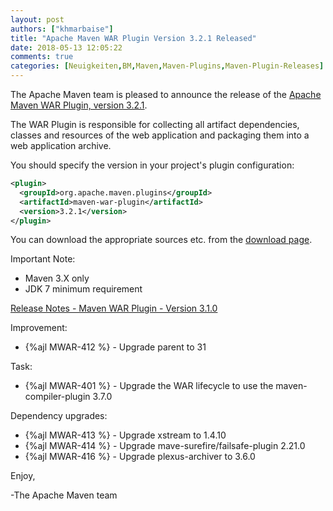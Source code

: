 ```yaml
---
layout: post
authors: ["khmarbaise"]
title: "Apache Maven WAR Plugin Version 3.2.1 Released"
date: 2018-05-13 12:05:22
comments: true
categories: [Neuigkeiten,BM,Maven,Maven-Plugins,Maven-Plugin-Releases]
---
```

The Apache Maven team is pleased to announce the release of the 
[Apache Maven WAR Plugin, version 3.2.1](http://maven.apache.org/plugins/maven-war-plugin/).

The WAR Plugin is responsible for collecting all artifact dependencies, classes
and resources of the web application and packaging them into a web application
archive.

You should specify the version in your project's plugin configuration:

``` xml
<plugin>
  <groupId>org.apache.maven.plugins</groupId>
  <artifactId>maven-war-plugin</artifactId>
  <version>3.2.1</version>
</plugin>
```

You can download the appropriate sources etc. from the [download page][download].

Important Note: 

 * Maven 3.X only
 * JDK 7 minimum requirement


<!-- more -->

[Release Notes - Maven WAR Plugin - Version 3.1.0](https://issues.apache.org/jira/secure/ReleaseNote.jspa?projectId=12318121&version=12341729)

Improvement:

 * {%ajl MWAR-412 %} - Upgrade parent to 31

Task:

 * {%ajl MWAR-401 %} - Upgrade the WAR lifecycle to use the maven-compiler-plugin 3.7.0

Dependency upgrades:

 * {%ajl MWAR-413 %} - Upgrade xstream to 1.4.10
 * {%ajl MWAR-414 %} - Upgrade mave-surefire/failsafe-plugin 2.21.0
 * {%ajl MWAR-416 %} - Upgrade plexus-archiver to 3.6.0


Enjoy,

-The Apache Maven team

[download]: https://maven.apache.org/plugins/maven-war-plugin/download.cgi

